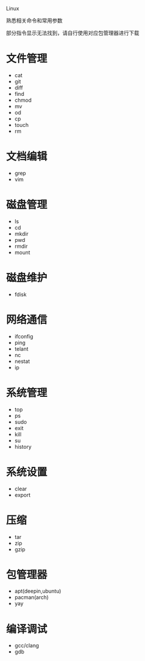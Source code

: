 Linux

熟悉相关命令和常用参数

部分指令显示无法找到，请自行使用对应包管理器进行下载

# 文件管理

- cat
- git
- diff
- find
- chmod
- mv
- od
- cp
- touch
- rm

# 文档编辑

- grep
- vim


# 磁盘管理

- ls
- cd
- mkdir
- pwd
- rmdir
- mount

# 磁盘维护

- fdisk

# 网络通信

- ifconfig
- ping
- telant
- nc
- nestat
- ip

# 系统管理

- top
- ps
- sudo
- exit
- kill
- su
- history

# 系统设置

- clear
- export

# 压缩

- tar
- zip
- gzip

# 包管理器

- apt(deepin,ubuntu)
- pacman(arch)
- yay

# 编译调试

- gcc/clang
- gdb
